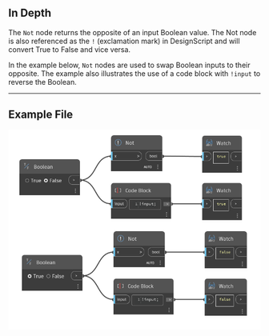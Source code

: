 ## In Depth
The `Not` node returns the opposite of an input Boolean value. The Not node is also referenced as the `!` (exclamation mark) in DesignScript and will convert True to False and vice versa.

In the example below, `Not` nodes are used to swap Boolean inputs to their opposite. The example also illustrates the use of a code block with `!input` to reverse the Boolean. 
___
## Example File

![Not](./Not_img.jpg)